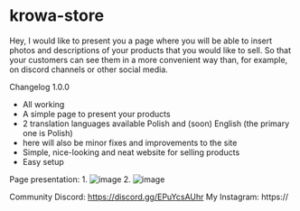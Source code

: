 # krowa-store

Hey, I would like to present you a page where you will be able to insert photos and descriptions of your products that you would like to sell. So that your customers can see them in a more convenient way than, for example, on discord channels or other social media.

Changelog 1.0.0
- All working
- A simple page to present your products
- 2 translation languages available Polish and (soon) English (the primary one is Polish)
- here will also be minor fixes and improvements to the site
- Simple, nice-looking and neat website for selling products
- Easy setup

Page presentation:
1.
![image](https://user-images.githubusercontent.com/92883904/220171772-3136381e-6a43-4c8f-8a06-38dfd886c657.png)
2.
![image](https://user-images.githubusercontent.com/92883904/220171803-9a612b3b-5bb2-4db7-a2b1-613b63508413.png)


Community Discord:
https://discord.gg/EPuYcsAUhr
My Instagram:
https://

